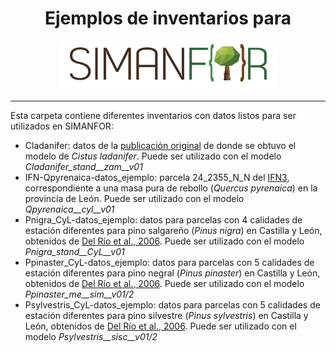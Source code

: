 <h1><center>Ejemplos de inventarios para</center></h1>
<center>
<img src="https://raw.githubusercontent.com/simanfor/web/main/logos/simanfor.png" alt="simanfor" width="350"/>
</center>


---


Esta carpeta contiene diferentes inventarios con datos listos para ser utilizados en SIMANFOR:
*   Cladanifer: datos de la [publicación original](dx.doi.org/10.1016/j.agrformet.2015.07.001) de donde se obtuvo el modelo de *Cistus ladanifer*. Puede ser utilizado con el modelo *Cladanifer_stand__zam__v01*
*   IFN-Qpyrenaica-datos_ejemplo: parcela 24_2355_N_N del [IFN3](https://www.miteco.gob.es/es/biodiversidad/servicios/banco-datos-naturaleza/informacion-disponible/ifn3.aspx), correspondiente a una masa pura de rebollo (*Quercus pyrenaica*) en la provincia de León. Puede ser utilizado con el modelo *Qpyrenaica__cyl__v01*
*   Pnigra_CyL-datos_ejemplo: datos para parcelas con 4 calidades de estación diferentes para pino salgareño (*Pinus nigra*) en Castilla y León, obtenidos de [Del Río et al., 2006](https://www.researchgate.net/publication/265520003_Manual_de_gestion_para_masas_procedentes_de_repoblacion_de_Pinus_pinaster_Ait_Pinus_sylvestris_L_y_Pinus_nigra_Arn_en_Castilla_y_Leon). Puede ser utilizado con el modelo *Pnigra_stand__CyL__v01*
*   Ppinaster_CyL-datos_ejemplo: datos para parcelas con 5 calidades de estación diferentes para pino negral (*Pinus pinaster*) en Castilla y León, obtenidos de [Del Río et al., 2006](https://www.researchgate.net/publication/265520003_Manual_de_gestion_para_masas_procedentes_de_repoblacion_de_Pinus_pinaster_Ait_Pinus_sylvestris_L_y_Pinus_nigra_Arn_en_Castilla_y_Leon). Puede ser utilizado con el modelo *Ppinaster_me__sim__v01/2*
*   Psylvestris_CyL-datos_ejemplo: datos para parcelas con 5 calidades de estación diferentes para pino silvestre (*Pinus sylvestris*) en Castilla y León, obtenidos de [Del Río et al., 2006](https://www.researchgate.net/publication/265520003_Manual_de_gestion_para_masas_procedentes_de_repoblacion_de_Pinus_pinaster_Ait_Pinus_sylvestris_L_y_Pinus_nigra_Arn_en_Castilla_y_Leon). Puede ser utilizado con el modelo *Psylvestris__sisc__v01/2*



